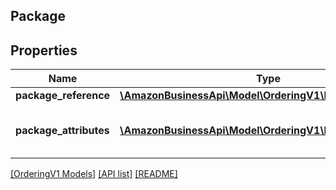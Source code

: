 ## Package

## Properties

Name | Type | Description | Notes
------------ | ------------- | ------------- | -------------
**package_reference** | [**\AmazonBusinessApi\Model\OrderingV1\PackageReference**](PackageReference.md) |  |
**package_attributes** | [**\AmazonBusinessApi\Model\OrderingV1\PackageAttribute[]**](PackageAttribute.md) | The attributes of the package. |

[[OrderingV1 Models]](../) [[API list]](../../Api) [[README]](../../../README.md)
